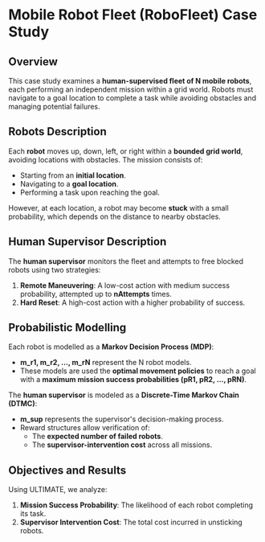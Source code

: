 # Mobile Robot Fleet (RoboFleet) Case Study

## Overview

This case study examines a **human-supervised fleet of N mobile robots**, each performing an independent mission within a grid world. Robots must navigate to a goal location to complete a task while avoiding obstacles and managing potential failures.

## Robots Description

Each **robot** moves up, down, left, or right within a **bounded grid world**, avoiding locations with obstacles. The mission consists of:
- Starting from an **initial location**.
- Navigating to a **goal location**.
- Performing a task upon reaching the goal.

However, at each location, a robot may become **stuck** with a small probability, which depends on the distance to nearby obstacles.

## Human Supervisor Description

The **human supervisor** monitors the fleet and attempts to free blocked robots using two strategies:
1. **Remote Maneuvering**: A low-cost action with medium success probability, attempted up to **nAttempts** times.
2. **Hard Reset**: A high-cost action with a higher probability of success.

## Probabilistic Modelling

Each robot is modelled as a **Markov Decision Process (MDP)**:
- **m_r1, m_r2, …, m_rN** represent the N robot models.
- These models are used the **optimal movement policies** to reach a goal with a **maximum mission success probabilities (pR1, pR2, ..., pRN)**.

The **human supervisor** is modeled as a **Discrete-Time Markov Chain (DTMC)**:
- **m_sup** represents the supervisor's decision-making process.
- Reward structures allow verification of:
  - The **expected number of failed robots**.
  - The **supervisor-intervention cost** across all missions.

## Objectives and Results

Using ULTIMATE, we analyze:
1. **Mission Success Probability**: The likelihood of each robot completing its task.
2. **Supervisor Intervention Cost**: The total cost incurred in unsticking robots.

